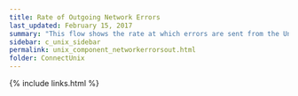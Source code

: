 ```yaml
---
title: ﻿Rate of Outgoing Network Errors
last_updated: February 15, 2017
summary: "This flow shows the rate at which errors are sent from the Unix/Linux host to the network."
sidebar: c_unix_sidebar
permalink: unix_component_networkerrorsout.html
folder: ConnectUnix
---
```


{% include links.html %}
